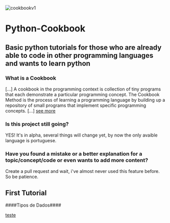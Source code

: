 ![cookbookv1](https://user-images.githubusercontent.com/71512544/185004229-f04b6f67-2a00-4370-b61d-c9b65a1dd467.png)
# Python-Cookbook

## Basic python tutorials for those who are already able to code in other programming languages and wants to learn python ##

### What is a Cookbook ###
[...] A cookbook in the programming context is collection of tiny programs that each demonstrate a particular programming concept. The Cookbook Method is the process of learning a programming language by building up a repository of small programs that implement specific programming concepts. [...] [ see more](https://www.devdungeon.com/cookbook)

### Is this project still going? ###
YES\! It's in alpha, several things will change yet, by now the only avaible language is portuguese.

### Have you found a mistake or a better explanation for a topic/concept/code or even wants to add more content? ###
Create a pull request and wait, i've almost never used this feature before. So be patience.

## First Tutorial ##
####Tipos de Dados####

[teste](#https://github.com/thenickz/Python-Cookbook/blob/a698c29547723d176e3a77a62b467bcbb2bf6bce/dados%20num%C3%A9ricos.ipynb)
